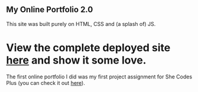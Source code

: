 ## My Online Portfolio 2.0

This site was built purely on HTML, CSS and (a splash of) JS.

# View the complete deployed site [here](https://kayedante89.github.io/mywebsite/) and show it some love.

The first online portfolio I did was my first project assignment for She Codes Plus (you can check it out [here](https://kayedante89.github.io/)).
